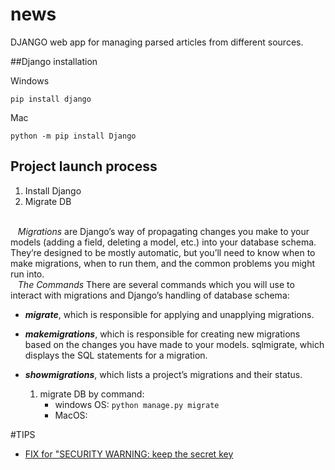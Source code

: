 # news

DJANGO web app for managing parsed articles from different sources.

##Django installation

Windows

`pip install django`

Mac

`python -m pip install Django`

## Project launch process
1. Install Django
2. Migrate DB

<br> &nbsp;&nbsp; *Migrations* are Django’s way of propagating changes you make to your models (adding a field, deleting a model, etc.) into your database schema. They’re designed to be mostly automatic, but you’ll need to know when to make migrations, when to run them, and the common problems you might run into.
<br> &nbsp;&nbsp; *The Commands*
There are several commands which you will use to interact with migrations and Django’s handling of database schema:
- _**migrate**_, which is responsible for applying and unapplying migrations.
- **_makemigrations_**, which is responsible for creating new migrations based on the changes you have made to your models.
sqlmigrate, which displays the SQL statements for a migration.
- **_showmigrations_**, which lists a project’s migrations and their status.

   1. migrate DB by command:
      - windows OS: `python manage.py migrate`
      - MacOS: 

#TIPS

- [FIX for "SECURITY WARNING: keep the secret key ](https://dev.to/vladyslavnua/how-to-protect-your-django-secret-and-oauth-keys-53fl)
